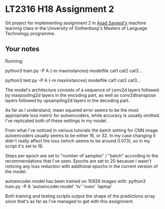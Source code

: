 # LT2316 H18 Assignment 2

Git project for implementing assignment 2 in [Asad Sayeed's](https://asayeed.github.io) machine learning class in the University of Gothenburg's Masters
of Language Technology programme.

## Your notes

Running: 

python3 train.py -P A (-m maxinstances) modelfile cat1 cat2 cat3...

python3 test.py -P A (-m maxinstances) modelfile cat1 cat2 cat3...


The model's architecture consists of a sequence of conv2d layers followed by maxpooling2d layers in the encoding part,
as well as conv2dtranspose layers followed by upsampling2d layers in the decoding part.

As far as I understand, mean squared error seems to be the most appropriate loss metric for autoencoders, while accuracy is usually omitted. 
I've replicated both of these settings in my model.

From what I've noticed in various tutorials the batch setting for CNN image autoencoders usually seems to be either 16, or 32.
In my case changing it didn't really affect the loss (which seems to be around 0.073), so in my script it's set to 16.

Steps per epoch are set to "number of samples" / "batch" according to the recommendations that I've seen. 
Epochs are set to 20 because I wasn't noticing any loss reduction with additional epochs in the current version of the model.

autoencoder.model has been trained on 10926 images with: python3 train.py -P A 'autoencoder.model' 'tv' 'oven' 'laptop'

Both training and testing scripts output the shape of the predictions array since that's as far as I've managed to get with this assignment.




